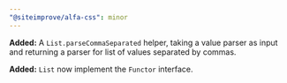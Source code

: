 ```yaml
---
"@siteimprove/alfa-css": minor
---
```


**Added:** A `List.parseCommaSeparated` helper, taking a value parser as input and returning a parser for list of values separated by commas.

**Added:** `List` now implement the `Functor` interface.
